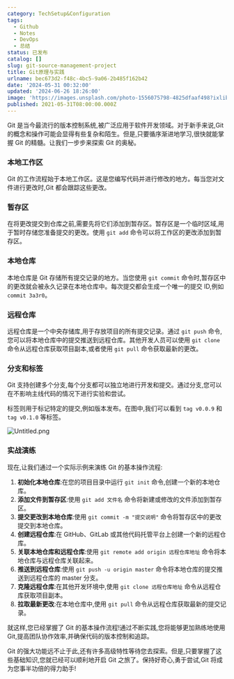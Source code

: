 ```yaml
---
category: TechSetup&Configuration
tags:
  - Github
  - Notes
  - DevOps
  - 总结
status: 已发布
catalog: []
slug: git-source-management-project
title: Git原理与实践
urlname: bec673d2-f48c-4bc5-9a06-2b485f162b42
date: '2024-05-31 00:32:00'
updated: '2024-06-26 18:26:00'
image: 'https://images.unsplash.com/photo-1556075798-4825dfaaf498?ixlib=rb-4.0.3&q=85&fm=jpg&crop=entropy&cs=srgb'
published: 2021-05-31T08:00:00.000Z
---
```


Git 是当今最流行的版本控制系统,被广泛应用于软件开发领域。对于新手来说,Git 的概念和操作可能会显得有些复杂和陌生。但是,只要循序渐进地学习,很快就能掌握 Git 的精髓。让我们一步步来探索 Git 的奥秘。


### 本地工作区


Git 的工作流程始于本地工作区。这是您编写代码并进行修改的地方。每当您对文件进行更改时,Git 都会跟踪这些更改。


### 暂存区


在将更改提交到仓库之前,需要先将它们添加到暂存区。暂存区是一个临时区域,用于暂时存储您准备提交的更改。使用 `git add` 命令可以将工作区的更改添加到暂存区。


### 本地仓库


本地仓库是 Git 存储所有提交记录的地方。当您使用 `git commit` 命令时,暂存区中的更改就会被永久记录在本地仓库中。每次提交都会生成一个唯一的提交 ID,例如 `commit 3a3r0`。


### 远程仓库


远程仓库是一个中央存储库,用于存放项目的所有提交记录。通过 `git push` 命令,您可以将本地仓库中的提交推送到远程仓库。其他开发人员可以使用 `git clone` 命令从远程仓库获取项目副本,或者使用 `git pull` 命令获取最新的更改。


### 分支和标签


Git 支持创建多个分支,每个分支都可以独立地进行开发和提交。通过分支,您可以在不影响主线代码的情况下进行实验和尝试。


标签则用于标记特定的提交,例如版本发布。在图中,我们可以看到 `tag v0.0.9` 和 `tag v0.1.0` 等标签。


![Untitled.png](https://prod-files-secure.s3.us-west-2.amazonaws.com/5d24fe63-e567-4804-86f9-9fdc62e13082/77b77e01-3aab-4add-bdbd-7f489727861d/Untitled.png?X-Amz-Algorithm=AWS4-HMAC-SHA256&X-Amz-Content-Sha256=UNSIGNED-PAYLOAD&X-Amz-Credential=ASIAZI2LB466TKD4HSVZ%2F20250328%2Fus-west-2%2Fs3%2Faws4_request&X-Amz-Date=20250328T053944Z&X-Amz-Expires=3600&X-Amz-Security-Token=IQoJb3JpZ2luX2VjEO7%2F%2F%2F%2F%2F%2F%2F%2F%2F%2FwEaCXVzLXdlc3QtMiJIMEYCIQCwOKxuu5OkCmYMxkdBEy5F1rsG9hreO8bSAkV4YyLL3gIhAIRKNRX1N%2FYKxInrWmc3K1Vl2HgtMuxHCj2yZSsw%2B7SyKv8DCFcQABoMNjM3NDIzMTgzODA1IgyW1I5E9pKimMMqJy0q3AOg4QS3g61twv4Fw0nAxPoH2P%2BwhgU40PNtFx0Dqc1K4WUZByLvxWRK%2B5LRQPnUtbf03%2BnMI1ON2YETcAMYQPP80vLqwjmZARB9F9aP%2BfgNyjzqD31aQq39Hfk2t0urx1y1%2FiR%2Fu%2BK%2BojkDcu4g7C2vA17e296aoCnjpWnc%2Bu4aOWFF6Kr8F4ZQj0vytmiGLOcIOJcWmMHN70o0ysymh2BbQxwrErM7q%2FVS4XwKGRX%2BCGXzYhh7dXskedS%2BvkUK8mcfWrZMB%2Fs2SRm9q%2FD0RF0ztVMpaeQkwf4rCX6BYsrga3mhWvSe5ppVa0iTkAzBFFp4PxF8RiYXhTP62AI34q79Dhh682gdN8vSwetf13%2BwtwxX5KZ50NZWSg1JQCl1y%2BKNzwWY%2BSA0%2FLyWec1Ebm7zsaOd%2FCtgipaHUNKFFgut9ucmlg%2F0ZVx8RoSCuQpDxwU4CX5Yg8GNkSjOsWx%2FS%2Fg%2Bnu4b5SLdyHrEMcexbNTLZgRzI4KK8wBI96uVpqDRXdN8xL%2Bw8hfgfJP8kpaShnGzdXpbNQadZhvh7c0W7dkrmM5Ol1sNQV9KEGrZUFpR79Hm65llvZ5CXE%2FWYEOJMLcVnulS%2FQlyyfT3qlTRfEENGXatsttMCI0WNKHH%2BTDD55i%2FBjqkAR9l0mHmDLsB94dcwtlVLbaae6UsHnh7QSeaNvSeI4iwoUBaBB5pF4aYB4TYo8xpM0mKV5aC%2BYx2ah1sqaaAJq8OqJhOcp6uSPn22ZcVlzcJn0sTABS1ehAvKLi87fzO%2FI%2Bvny3i%2BSo3xfNMUbMm3qew%2FbpBumL%2BQivP0EEFpAI5feDQWzyff9WXGAxW0bj%2BV%2F%2Bo%2FuDUWPKSb0wcVhY6SzE8%2FuOA&X-Amz-Signature=f44d9212278dd0bea46e34f78e03c4eabfd644de611d55467b35868512e97125&X-Amz-SignedHeaders=host&x-id=GetObject)


### 实战演练


现在,让我们通过一个实际示例来演练 Git 的基本操作流程:

1. **初始化本地仓库**:在您的项目目录中运行 `git init` 命令,创建一个新的本地仓库。
2. **添加文件到暂存区**:使用 `git add 文件名` 命令将新建或修改的文件添加到暂存区。
3. **提交更改到本地仓库**:使用 `git commit -m "提交说明"` 命令将暂存区中的更改提交到本地仓库。
4. **创建远程仓库**:在 GitHub、GitLab 或其他代码托管平台上创建一个新的远程仓库。
5. **关联本地仓库和远程仓库**:使用 `git remote add origin 远程仓库地址` 命令将本地仓库与远程仓库关联起来。
6. **推送到远程仓库**:使用 `git push -u origin master` 命令将本地仓库的提交推送到远程仓库的 master 分支。
7. **克隆远程仓库**:在其他开发环境中,使用 `git clone 远程仓库地址` 命令从远程仓库获取项目副本。
8. **拉取最新更改**:在本地仓库中,使用 `git pull` 命令从远程仓库获取最新的提交记录。

就这样,您已经掌握了 Git 的基本操作流程!通过不断实践,您将能够更加熟练地使用 Git,提高团队协作效率,并确保代码的版本控制和追踪。


Git 的强大功能远不止于此,还有许多高级特性等待您去探索。但是,只要掌握了这些基础知识,您就已经可以顺利地开启 Git 之旅了。保持好奇心,勇于尝试,Git 将成为您事半功倍的得力助手!

